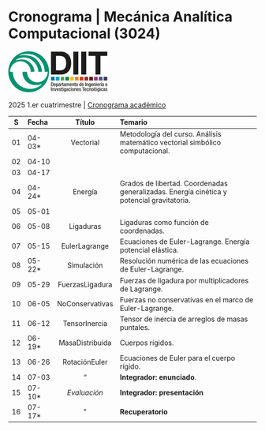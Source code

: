 # Cronograma | Mecánica Analítica Computacional (3024)  
![UNLaM | DIIT](../figurasLaTeX/ambos.png "UNLaM | DIIT")  
<!--
![DIIT - UNLaM](https://raw.githubusercontent.com/bettachini/MecanicaAnaliticaComputacional/master/figurasLaTeX/ambos.png)   
-->
2025 1.er cuatrimestre | [Cronograma académico](https://www.unlam.edu.ar/index.php?seccion=8&idArticulo=449)

| S  | Fecha  | Título          | Temario                                                                                   |
|:--:|:-------|:---------------:|:------------------------------------------------------------------------------------------|
| 01 | 04-03* | Vectorial       | Metodología del curso. Análisis matemático vectorial simbólico computacional.             |  
| 02 | 04-10  |                 |                                                                                           |
| 03 | 04-17  |                 |                                                                                           |
| 04 | 04-24* | Energía         | Grados de libertad. Coordenadas generalizadas. Energía cinética y potencial gravitatoria. |
| 05 | 05-01  |                 |                                                                                           |
| 06 | 05-08  | Ligaduras       | Ligaduras como función de coordenadas.                                                    |
| 07 | 05-15  | EulerLagrange   | Ecuaciones de Euler-Lagrange. Energía potencial elástica.                                 |
| 08 | 05-22* | Simulación      | Resolución numérica de las ecuaciones de Euler-Lagrange.                                  |
| 09 | 05-29  | FuerzasLigadura | Fuerzas de ligadura por multiplicadores de Lagrange.                                      |
| 10 | 06-05  | NoConservativas | Fuerzas no conservativas en el marco de Euler-Lagrange.                                   |
| 11 | 06-12  | TensorInercia   | Tensor de inercia de arreglos de masas puntales.                                          |
| 12 | 06-19* | MasaDistribuida | Cuerpos rígidos.                                                                          |
| 13 | 06-26  | RotaciónEuler   | Ecuaciones de Euler para el cuerpo rígido.                                                |
| 14 | 07-03  | “               | **Integrador: enunciado**.                                                                |
| 15 | 07-10* | _Evaluación_    | **Integrador: presentación**                                                              |
| 16 | 07-17* | "               | **Recuperatorio**                                                                         |
